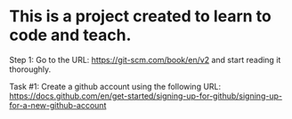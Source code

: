 # This is a project created to learn to code and teach.

Step 1: Go to the URL: https://git-scm.com/book/en/v2 and start reading it thoroughly.

  Task #1: Create a github account using the following URL: https://docs.github.com/en/get-started/signing-up-for-github/signing-up-for-a-new-github-account

